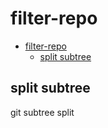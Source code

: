 # filter-repo

- [filter-repo](#filter-repo)
    - [split subtree](#split-subtree)

## split subtree

git subtree split

